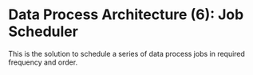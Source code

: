 # Data Process Architecture (6): Job Scheduler
This is the solution to schedule a series of data process jobs in required frequency and order.
